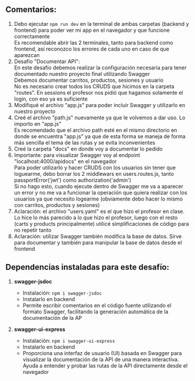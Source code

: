 ## Comentarios:

1. Debo ejecutar `npm run dev` en la terminal de ambas carpetas (backend y frontend) para poder ver mi app en el navegador y que funcione correctamente <br>
   Es recomendable abrir las 2 terminales, tanto para backend como frontend, así reconozco los errores de cada uno en caso de que aparezcan
2. Desafío "Documentar API": <br>
   En este desafío debemos realizar la configuración necesaria para tener documentado nuestro proyecto final utilizando Swagger <br>
   Debemos documentar carritos, productos, sesiones y usuario <br>
   No es necesario crear todos los CRUDS que hicimos en la carpeta "routes". En sessions el profesor nos pidió que hagamos solamente el login, con eso ya es suficiente
3. Modifiqué el archivo "app.js" para poder incluir Swagger y utilizarlo en nuestro proyecto
4. Creé el archivo "path.js" nuevamente ya que le volvemos a dar uso. Lo importo en "app.js" <br>
   Es recomendado que el archivo path esté en el mismo directorio en donde se encuentra "app.js" ya que de esta forma se maneja de forma más sencilla el tema de las rutas y se evita inconvenientes
5. Creé la carpeta "docs" en donde voy a documentar lo pedido
6. Importante: para visualizar Swagger voy al endpoint "localhost:4000/apidocs" en el navegador <br>
   Para poder utilizarlo y hacer CRUDS con los usuarios sin tener que loguearme, debo borrar los 2 middlewars en users.routes.js, tanto passportError('jwt') como authorization('admin') <br>
   Si no hago esto, cuando ejecute dentro de Swagger me va a aparecer un error y no me va a funcionar la operación que quiera realizar con los usuarios ya que necesito logearme (obviamente debo hacer lo mismo con carritos, productos y sesiones)
7. Aclaración: el archivo "users.yaml" es el que hizo el profesor en clase. Lo hice lo más parecido a lo que hizo el profesor, luego con el resto (carts y products principalmente) utilicé simplificaciones de código para no repetir tanto
8. Aclaración: utilizar Swagger también modifica la base de datos. Sirve para documentar y también para manipular la base de datos desde el frontend



## Dependencias instaladas para este desafío:

1. **swagger-jsdoc**

   - Instalación: `npm i swagger-jsdoc`
   - Instalarlo en backend
   - Permite escribir comentarios en el código fuente utilizando el formato Swagger, facilitando la generación automática de la documentación de la AP

2. **swagger-ui-express**

   - Instalación: `npm i swagger-ui-express`
   - Instalarlo en backend
   - Proporciona una interfaz de usuario (UI) basada en Swagger para visualizar la documentación de la API de una manera interactiva. Ayuda a entender y probar las rutas de la API directamente desde el navegador